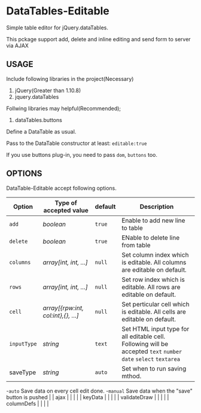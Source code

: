 # DataTables-Editable
Simple table editor for jQuery.dataTables.

This pckage support add, delete and inline editing and send form to server via AJAX

## USAGE
Include following libraries in the project(Necessary)

1. jQuery(Greater than 1.10.8)
2. jquery.dataTables

Follwing libraries may helpful(Recommended);
1. dataTables.buttons

Define a DataTable as usual.

Pass to the DataTable constructor at least: `editable:true`

If you use buttons plug-in, you need to pass `dom`, `buttons` too.

## OPTIONS
DataTable-Editable accept following options.

| Option | Type of accepted value | default | Description |
| --- | --- | --- | --- |
| `add` | *boolean* | `true` | Enable to add new line to table |
| `delete` | *boolean* | `true` | ENable to delete line from table |
| `columns` | *array[int, int, ...]* | `null` | Set column index which is editable. All columns are editable on default. |
| `rows` | *array[int, int, ...]* | `null` | Set row index which is editable. All rows are editable on default. |
| `cell` | *array[{rpw:int, col:int},{}, ...]* | `null` | Set perticular cell which is editable. All cells are editable on default. |
| `inputType` | *string* | `text` | Set HTML input type for all editable cell. Following will be accepted `text` `number` `date` `select` `textarea` |
| saveType | *string* | `auto` | Set when to run saving mthod. 
-`auto` Save data on every cell edit done.
-`manual` Save data when the "save" button is pushed |
| ajax | | | |
| keyData | | | |
| validateDraw | | | |
| columnDefs | | | |
